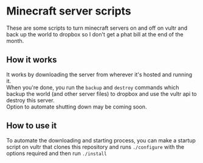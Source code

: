 # Minecraft server scripts

These are some scripts to turn minecraft servers on and off on vultr and back up the world to dropbox so I don't get a phat bill at the end of the month.

## How it works 
It works by downloading the server from wherever it's hosted and running it.  
When you're done, you run the `backup` and `destroy` commands which backup the world (and other server files) to dropbox and use the vultr api to destroy this server.  
Option to automate shutting down may be coming soon.

## How to use it
To automate the downloading and starting process, you can make a startup script on vultr that clones this repository and runs `./configure` with the options required and then run `./install`